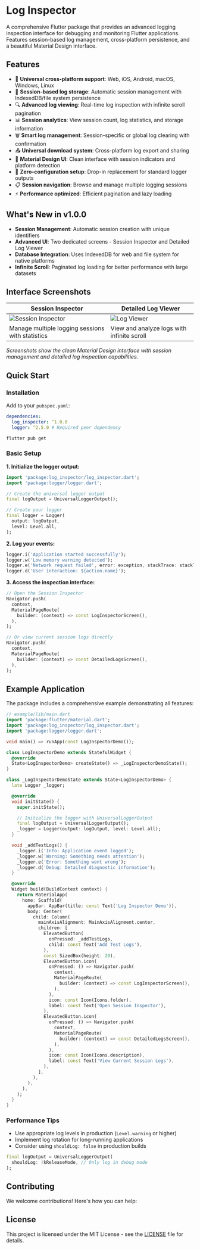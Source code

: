 # Log Inspector

A comprehensive Flutter package that provides an advanced logging inspection interface for debugging and monitoring Flutter applications. Features session-based log management, cross-platform persistence, and a beautiful Material Design interface.

## Features

- 📱 **Universal cross-platform support**: Web, iOS, Android, macOS, Windows, Linux
- 💾 **Session-based log storage**: Automatic session management with IndexedDB/file system persistence
- 🔍 **Advanced log viewing**: Real-time log inspection with infinite scroll pagination
- 📊 **Session analytics**: View session count, log statistics, and storage information
- 🗑️ **Smart log management**: Session-specific or global log clearing with confirmation
- 📤 **Universal download system**: Cross-platform log export and sharing
- 🎨 **Material Design UI**: Clean interface with session indicators and platform detection
- 🔧 **Zero-configuration setup**: Drop-in replacement for standard logger outputs
- 📋 **Session navigation**: Browse and manage multiple logging sessions
- ⚡ **Performance optimized**: Efficient pagination and lazy loading

## What's New in v1.0.0

- **Session Management**: Automatic session creation with unique identifiers
- **Advanced UI**: Two dedicated screens - Session Inspector and Detailed Log Viewer
- **Database Integration**: Uses IndexedDB for web and file system for native platforms
- **Infinite Scroll**: Paginated log loading for better performance with large datasets

## Interface Screenshots

| Session Inspector                                | Detailed Log Viewer                        |
| ------------------------------------------------ | ------------------------------------------ |
| ![Session Inspector](doc/session-inspector.png)  | ![Log Viewer](doc/log-viewer.png)          |
| Manage multiple logging sessions with statistics | View and analyze logs with infinite scroll |

_Screenshots show the clean Material Design interface with session management and detailed log inspection capabilities._

## Quick Start

### Installation

Add to your `pubspec.yaml`:

```yaml
dependencies:
  log_inspector: ^1.0.0
  logger: ^2.5.0 # Required peer dependency
```

```bash
flutter pub get
```

### Basic Setup

**1. Initialize the logger output:**

```dart
import 'package:log_inspector/log_inspector.dart';
import 'package:logger/logger.dart';

// Create the universal logger output
final logOutput = UniversalLoggerOutput();

// Create your logger
final logger = Logger(
  output: logOutput,
  level: Level.all,
);
```

**2. Log your events:**

```dart
logger.i('Application started successfully');
logger.w('Low memory warning detected');
logger.e('Network request failed', error: exception, stackTrace: stackTrace);
logger.d('User interaction: ${action.name}');
```

**3. Access the inspection interface:**

```dart
// Open the Session Inspector
Navigator.push(
  context,
  MaterialPageRoute(
    builder: (context) => const LogInspectorScreen(),
  ),
);

// Or view current session logs directly
Navigator.push(
  context,
  MaterialPageRoute(
    builder: (context) => const DetailedLogsScreen(),
  ),
);
```
## Example Application

The package includes a comprehensive example demonstrating all features:

```dart
// example/lib/main.dart
import 'package:flutter/material.dart';
import 'package:log_inspector/log_inspector.dart';
import 'package:logger/logger.dart';

void main() => runApp(const LogInspectorDemo());

class LogInspectorDemo extends StatefulWidget {
  @override
  State<LogInspectorDemo> createState() => _LogInspectorDemoState();
}

class _LogInspectorDemoState extends State<LogInspectorDemo> {
  late Logger _logger;

  @override
  void initState() {
    super.initState();

    // Initialize the logger with UniversalLoggerOutput
    final logOutput = UniversalLoggerOutput();
    _logger = Logger(output: logOutput, level: Level.all);
  }

  void _addTestLogs() {
    _logger.i('Info: Application event logged');
    _logger.w('Warning: Something needs attention');
    _logger.e('Error: Something went wrong');
    _logger.d('Debug: Detailed diagnostic information');
  }

  @override
  Widget build(BuildContext context) {
    return MaterialApp(
      home: Scaffold(
        appBar: AppBar(title: const Text('Log Inspector Demo')),
        body: Center(
          child: Column(
            mainAxisAlignment: MainAxisAlignment.center,
            children: [
              ElevatedButton(
                onPressed: _addTestLogs,
                child: const Text('Add Test Logs'),
              ),
              const SizedBox(height: 20),
              ElevatedButton.icon(
                onPressed: () => Navigator.push(
                  context,
                  MaterialPageRoute(
                    builder: (context) => const LogInspectorScreen(),
                  ),
                ),
                icon: const Icon(Icons.folder),
                label: const Text('Open Session Inspector'),
              ),
              ElevatedButton.icon(
                onPressed: () => Navigator.push(
                  context,
                  MaterialPageRoute(
                    builder: (context) => const DetailedLogsScreen(),
                  ),
                ),
                icon: const Icon(Icons.description),
                label: const Text('View Current Session Logs'),
              ),
            ],
          ),
        ),
      ),
    );
  }
}
```

### Performance Tips

- Use appropriate log levels in production (`Level.warning` or higher)
- Implement log rotation for long-running applications
- Consider using `shouldLog: false` in production builds

```dart
final logOutput = UniversalLoggerOutput(
  shouldLog: !kReleaseMode, // Only log in debug mode
);
```

## Contributing

We welcome contributions! Here's how you can help:

## License

This project is licensed under the MIT License - see the [LICENSE](LICENSE) file for details.
